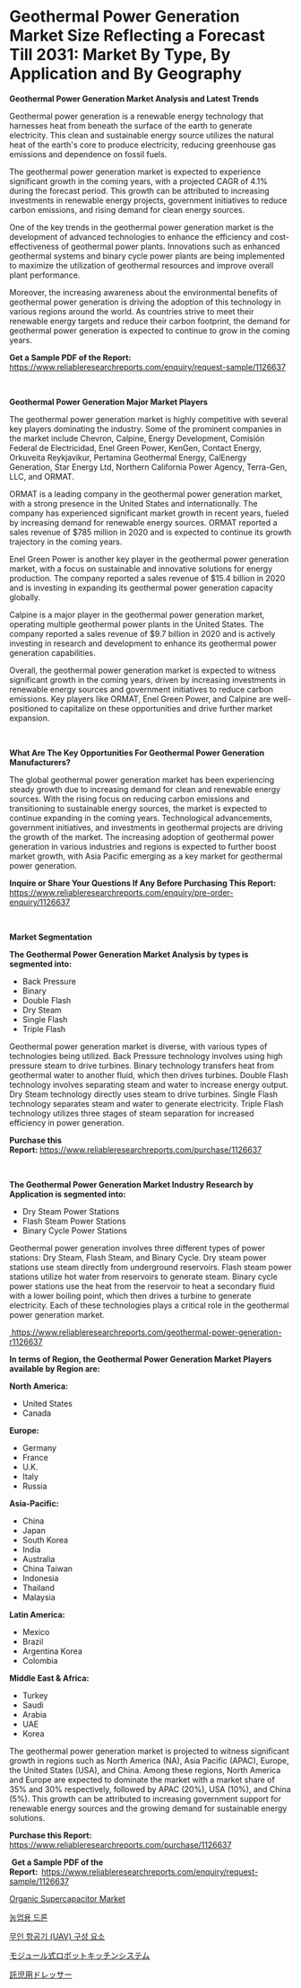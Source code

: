 <p><h1>Geothermal Power Generation Market Size Reflecting a Forecast Till 2031: Market By Type, By Application and By Geography</h1></p><p><strong>Geothermal Power Generation Market Analysis and Latest Trends</strong></p>
<p><p>Geothermal power generation is a renewable energy technology that harnesses heat from beneath the surface of the earth to generate electricity. This clean and sustainable energy source utilizes the natural heat of the earth's core to produce electricity, reducing greenhouse gas emissions and dependence on fossil fuels.</p><p>The geothermal power generation market is expected to experience significant growth in the coming years, with a projected CAGR of 4.1% during the forecast period. This growth can be attributed to increasing investments in renewable energy projects, government initiatives to reduce carbon emissions, and rising demand for clean energy sources.</p><p>One of the key trends in the geothermal power generation market is the development of advanced technologies to enhance the efficiency and cost-effectiveness of geothermal power plants. Innovations such as enhanced geothermal systems and binary cycle power plants are being implemented to maximize the utilization of geothermal resources and improve overall plant performance.</p><p>Moreover, the increasing awareness about the environmental benefits of geothermal power generation is driving the adoption of this technology in various regions around the world. As countries strive to meet their renewable energy targets and reduce their carbon footprint, the demand for geothermal power generation is expected to continue to grow in the coming years.</p></p>
<p><strong>Get a Sample PDF of the Report:&nbsp;</strong> <a href="https://www.reliableresearchreports.com/enquiry/request-sample/1126637">https://www.reliableresearchreports.com/enquiry/request-sample/1126637</a></p>
<p>&nbsp;</p>
<p><strong>Geothermal Power Generation Major Market Players</strong></p>
<p><p>The geothermal power generation market is highly competitive with several key players dominating the industry. Some of the prominent companies in the market include Chevron, Calpine, Energy Development, Comisión Federal de Electricidad, Enel Green Power, KenGen, Contact Energy, Orkuveita Reykjavikur, Pertamina Geothermal Energy, CalEnergy Generation, Star Energy Ltd, Northern California Power Agency, Terra-Gen, LLC, and ORMAT.</p><p>ORMAT is a leading company in the geothermal power generation market, with a strong presence in the United States and internationally. The company has experienced significant market growth in recent years, fueled by increasing demand for renewable energy sources. ORMAT reported a sales revenue of $785 million in 2020 and is expected to continue its growth trajectory in the coming years.</p><p>Enel Green Power is another key player in the geothermal power generation market, with a focus on sustainable and innovative solutions for energy production. The company reported a sales revenue of $15.4 billion in 2020 and is investing in expanding its geothermal power generation capacity globally.</p><p>Calpine is a major player in the geothermal power generation market, operating multiple geothermal power plants in the United States. The company reported a sales revenue of $9.7 billion in 2020 and is actively investing in research and development to enhance its geothermal power generation capabilities.</p><p>Overall, the geothermal power generation market is expected to witness significant growth in the coming years, driven by increasing investments in renewable energy sources and government initiatives to reduce carbon emissions. Key players like ORMAT, Enel Green Power, and Calpine are well-positioned to capitalize on these opportunities and drive further market expansion.</p></p>
<p>&nbsp;</p>
<p><strong>What Are The Key Opportunities For Geothermal Power Generation Manufacturers?</strong></p>
<p><p>The global geothermal power generation market has been experiencing steady growth due to increasing demand for clean and renewable energy sources. With the rising focus on reducing carbon emissions and transitioning to sustainable energy sources, the market is expected to continue expanding in the coming years. Technological advancements, government initiatives, and investments in geothermal projects are driving the growth of the market. The increasing adoption of geothermal power generation in various industries and regions is expected to further boost market growth, with Asia Pacific emerging as a key market for geothermal power generation.</p></p>
<p><strong>Inquire or Share Your Questions If Any Before Purchasing This Report:</strong> <a href="https://www.reliableresearchreports.com/enquiry/pre-order-enquiry/1126637">https://www.reliableresearchreports.com/enquiry/pre-order-enquiry/1126637</a></p>
<p>&nbsp;</p>
<p><strong>Market Segmentation</strong></p>
<p><strong>The Geothermal Power Generation Market Analysis by types is segmented into:</strong></p>
<p><ul><li>Back Pressure</li><li>Binary</li><li>Double Flash</li><li>Dry Steam</li><li>Single Flash</li><li>Triple Flash</li></ul></p>
<p><p>Geothermal power generation market is diverse, with various types of technologies being utilized. Back Pressure technology involves using high pressure steam to drive turbines. Binary technology transfers heat from geothermal water to another fluid, which then drives turbines. Double Flash technology involves separating steam and water to increase energy output. Dry Steam technology directly uses steam to drive turbines. Single Flash technology separates steam and water to generate electricity. Triple Flash technology utilizes three stages of steam separation for increased efficiency in power generation.</p></p>
<p><strong>Purchase this Report:&nbsp;</strong><a href="https://www.reliableresearchreports.com/purchase/1126637">https://www.reliableresearchreports.com/purchase/1126637</a></p>
<p>&nbsp;</p>
<p><strong>The Geothermal Power Generation Market Industry Research by Application is segmented into:</strong></p>
<p><ul><li>Dry Steam Power Stations</li><li>Flash Steam Power Stations</li><li>Binary Cycle Power Stations</li></ul></p>
<p><p>Geothermal power generation involves three different types of power stations: Dry Steam, Flash Steam, and Binary Cycle. Dry steam power stations use steam directly from underground reservoirs. Flash steam power stations utilize hot water from reservoirs to generate steam. Binary cycle power stations use the heat from the reservoir to heat a secondary fluid with a lower boiling point, which then drives a turbine to generate electricity. Each of these technologies plays a critical role in the geothermal power generation market.</p></p>
<p><a href="https://www.reliableresearchreports.com/geothermal-power-generation-r1126637">&nbsp;https://www.reliableresearchreports.com/geothermal-power-generation-r1126637</a></p>
<p><strong>In terms of Region, the Geothermal Power Generation Market Players available by Region are:</strong></p>
<p>
    <p> <strong> North America: </strong>
        <ul>
            <li>United States</li>
            <li>Canada</li>
        </ul>
        </p> 
    <p> <strong> Europe: </strong>
        <ul>
            <li>Germany</li>
            <li>France</li>
            <li>U.K.</li>
            <li>Italy</li>
            <li>Russia</li>
        </ul>
        </p> 
    <p> <strong> Asia-Pacific: </strong>
        <ul>
            <li>China</li>
            <li>Japan</li>
            <li>South Korea</li>
            <li>India</li>
            <li>Australia</li>
            <li>China Taiwan</li>
            <li>Indonesia</li>
            <li>Thailand</li>
            <li>Malaysia</li>
        </ul>
        </p> 
    <p> <strong> Latin America: </strong>
        <ul>
            <li>Mexico</li>
            <li>Brazil</li>
            <li>Argentina Korea</li>
            <li>Colombia</li>
        </ul>
        </p> 
    <p> <strong> Middle East & Africa: </strong>
        <ul>
            <li>Turkey</li>
            <li>Saudi</li>
            <li>Arabia</li>
            <li>UAE</li>
            <li>Korea</li>
        </ul>
    </p>
    </p>
<p><p>The geothermal power generation market is projected to witness significant growth in regions such as North America (NA), Asia Pacific (APAC), Europe, the United States (USA), and China. Among these regions, North America and Europe are expected to dominate the market with a market share of 35% and 30% respectively, followed by APAC (20%), USA (10%), and China (5%). This growth can be attributed to increasing government support for renewable energy sources and the growing demand for sustainable energy solutions.</p></p>
<p><strong>Purchase this Report: </strong><a href="https://www.reliableresearchreports.com/purchase/1126637">https://www.reliableresearchreports.com/purchase/1126637</a></p>
<p>&nbsp;<strong>Get a Sample PDF of the Report:&nbsp;&nbsp;</strong><a href="https://www.reliableresearchreports.com/enquiry/request-sample/1126637">https://www.reliableresearchreports.com/enquiry/request-sample/1126637</a></p>
<p><strong></strong></p>
<p><p><a href="https://github.com/ChiragRP21/Market-Research-Report-List-5/blob/main/organic-supercapacitor-market.md">Organic Supercapacitor Market</a></p><p><a href="https://github.com/sougarounis/Market-Research-Report-List-4/blob/main/2066027159269.md">농업용 드론</a></p><p><a href="https://github.com/Howaoole34545/Market-Research-Report-List-2/blob/main/6926057159270.md">무인 항공기 (UAV) 구성 요소</a></p><p><a href="https://github.com/JoanaNitzsche/Market-Research-Report-List-1/blob/main/1502946149556.md">モジュール式ロボットキッチンシステム</a></p><p><a href="https://github.com/LenoraKris2023/Market-Research-Report-List-1/blob/main/4674080149555.md">託児用ドレッサー</a></p></p>